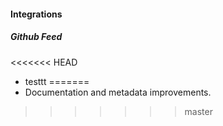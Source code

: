 
#### Integrations

##### Github Feed

<<<<<<< HEAD
- testtt
=======
- Documentation and metadata improvements.
>>>>>>> master
